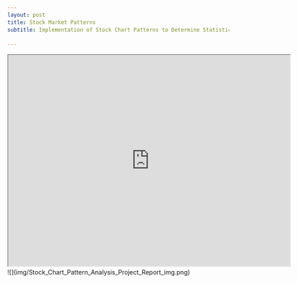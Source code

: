 ```yaml
---
layout: post
title: Stock Market Patterns
subtitle: Implementation of Stock Chart Patterns to Determine Statistically Optimal Parameters

---
```


<iframe src="https://drive.google.com/file/d/12FAR4jGLR69xvhnq6_j-AS_N5n1BNY6n/preview" width="640" height="480"></iframe>
![](img/Stock_Chart_Pattern_Analysis_Project_Report_img.png)
